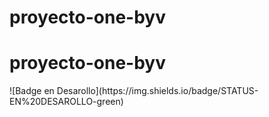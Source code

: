 # proyecto-one-byv
<h1>proyecto-one-byv</h1>
![Badge en Desarollo](https://img.shields.io/badge/STATUS-EN%20DESAROLLO-green) 


